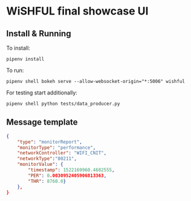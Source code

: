 # WiSHFUL final showcase UI

## Install & Running

To install:
```
pipenv install
```

To run:

```
pipenv shell bokeh serve --allow-websocket-origin="*:5006" wishful
```

For testing start additionally:

```
pipenv shell python tests/data_producer.py
```

## Message template

```json
{
    "type": "monitorReport",
    "monitorType": "performance",
    "networkController": "WIFI_CNIT",
    "networkType":"80211",
    "monitorValue": {
        "timestamp": 1522169960.4682555,
        "PER": 0.0030952405906813363,
        "THR": 8760.0}
    },
}
```
